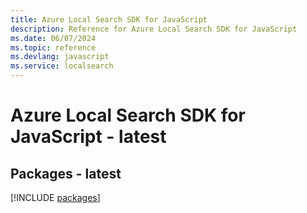 ```yaml
---
title: Azure Local Search SDK for JavaScript
description: Reference for Azure Local Search SDK for JavaScript
ms.date: 06/07/2024
ms.topic: reference
ms.devlang: javascript
ms.service: localsearch
---
```

# Azure Local Search SDK for JavaScript - latest
## Packages - latest
[!INCLUDE [packages](local-search-index.md)]